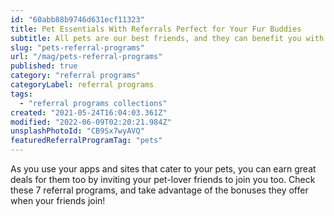 ```yaml
---
id: "60abb88b9746d631ecf11323"
title: Pet Essentials With Referrals Perfect for Your Fur Buddies
subtitle: All pets are our best friends, and they can benefit you with some referral rewards too!
slug: "pets-referral-programs"
url: "/mag/pets-referral-programs"
published: true
category: "referral programs"
categoryLabel: referral programs
tags:
  - "referral programs collections"
created: "2021-05-24T16:04:03.361Z"
modified: "2022-06-09T02:20:21.984Z"
unsplashPhotoId: "CB9Sx7wyAVQ"
featuredReferralProgramTag: "pets"
---
```

As you use your apps and sites that cater to your pets, you can earn great deals for them too by inviting your pet-lover friends to join you too. Check these 7 referral programs, and take advantage of the bonuses they offer when your friends join!